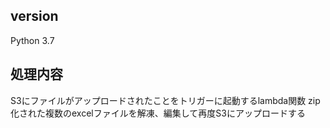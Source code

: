 ## version
Python 3.7

## 処理内容
S3にファイルがアップロードされたことをトリガーに起動するlambda関数
zip化された複数のexcelファイルを解凍、編集して再度S3にアップロードする
